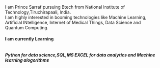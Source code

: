 I am Prince Sarraf pursuing Btech from National Institute of Technology,Tiruchirapaali, India.
<br>
I am highly interested in booming technologies like Machine Learning, Artificial INtelligence, Internet of Medical Things, Data Science and Quantum Computing.
<br>
<h4> 
  I am currently Learning<h5>
 <br>Python for data science,SQL,MS EXCEL for data analytics and Machine learning alogorithms <br>
  
